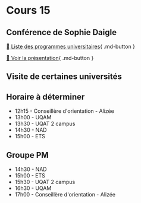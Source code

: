 # Cours 15

## Conférence de Sophie Daigle
[📁 Liste des programmes universitaires](https://cmontmorency365-my.sharepoint.com/:b:/g/personal/lora_boisvert_cmontmorency_qc_ca/ETbq33-qauRKmL9VkGECe3kB02iCvtmsi3WX6r5CRuSWtg?e=ERkQGE){ .md-button }       

[📁 Voir la présentation](https://cmontmorency365-my.sharepoint.com/:b:/g/personal/lora_boisvert_cmontmorency_qc_ca/EdZ4ebdwqp9PjwpMx9Ee38gB2LUsm4zZsBa3hNZxZhMaEQ?e=fyq6OX){ .md-button }       

## Visite de certaines universités

## Horaire à déterminer
- 12h15 - Conseillère d'orientation - Alizée
- 13h00 - UQAM
- 13h30 - UQAT 2 campus
- 14h30 - NAD
- 15h00 - ETS
  

## Groupe PM 
- 14h30 - NAD
- 15h00 - ETS
- 15h30 - UQAT 2 campus
- 16h30 - UQAM
- 17h00 - Conseillère d'orientation - Alizée
